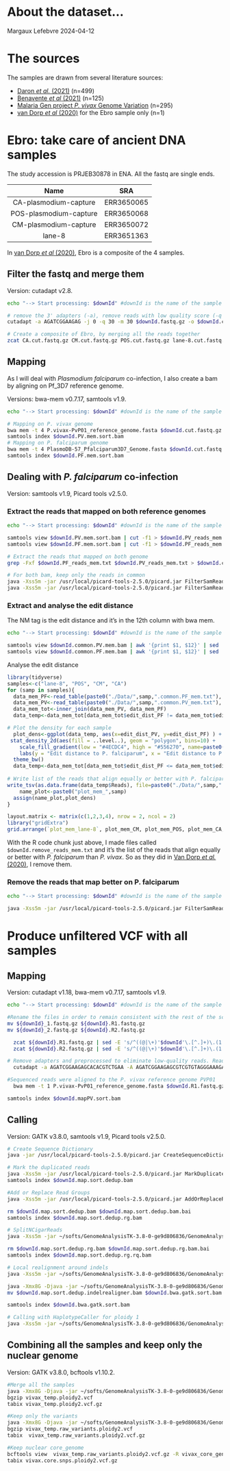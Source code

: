 About the dataset…
================
Margaux Lefebvre
2024-04-12

# The sources

The samples are drawn from several literature sources:

- [Daron *et al.* (2021)](https://doi.org/10.1126/sciadv.abc3713)
  (n=499)
- [Benavente *et al* (2021)](https://doi.org/10.1038/s41467-021-23422-3)
  (n=125)
- [Malaria Gen project *P. vivax* Genome
  Variation](https://doi.org/10.12688/wellcomeopenres.17795.1) (n=295)
- [van Dorp *et al* (2020)](https://doi.org/10.1093/molbev/msz264) for
  the Ebro sample only (n=1)

# Ebro: take care of ancient DNA samples

The study accession is PRJEB30878 in ENA. All the fastq are single ends.

|          Name          |    SRA     |
|:----------------------:|:----------:|
| CA-plasmodium-capture  | ERR3650065 |
| POS-plasmodium-capture | ERR3650068 |
| CM-plasmodium-capture  | ERR3650072 |
|         lane-8         | ERR3651363 |

In [van Dorp *et al* (2020)](https://doi.org/10.1093/molbev/msz264),
Ebro is a composite of the 4 samples.

## Filter the fastq and merge them

Version: cutadapt v2.8.

``` bash
echo "--> Start processing: $downId" #downId is the name of the sample

# remove the 3' adapters (-a), remove reads with low quality score (-q 30) and remove reads shorther than 30 bp (-m 30)
cutadapt -a AGATCGGAAGAG -j 0 -q 30 -m 30 $downId.fastq.gz -o $downId.cut.fastq.gz

# Create a composite of Ebro, by merging all the reads together
zcat CA.cut.fastq.gz CM.cut.fastq.gz POS.cut.fastq.gz lane-8.cut.fastq.gz > $downId.fastq
```

## Mapping

As I will deal with *Plasmodium falciparum* co-infection, I also create
a bam by aligning on Pf_3D7 reference genome.

Versions: bwa-mem v0.7.17, samtools v1.9.

``` bash
echo "--> Start processing: $downId" #downId is the name of the sample

# Mapping on P. vivax genome
bwa mem -t 4 P.vivax-PvP01_reference_genome.fasta $downId.cut.fastq.gz | samtools view -F 4 -b - | samtools sort - -o $downId.PV.mem.sort.bam
samtools index $downId.PV.mem.sort.bam 
# Mapping on P. falciparum genome
bwa mem -t 4 PlasmoDB-57_Pfalciparum3D7_Genome.fasta $downId.cut.fastq.gz | samtools view -F 4 -b - | samtools sort - -o $downId.PF.mem.sort.bam 
samtools index $downId.PF.mem.sort.bam
```

## Dealing with *P. falciparum* co-infection

Version: samtools v1.9, Picard tools v2.5.0.

### Extract the reads that mapped on both reference genomes

``` bash
echo "--> Start processing: $downId" #downId is the name of the sample

samtools view $downId.PV.mem.sort.bam | cut -f1 > $downId.PV_reads_mem.txt
samtools view $downId.PF.mem.sort.bam | cut -f1 > $downId.PF_reads_mem.txt

# Extract the reads that mapped on both genome
grep -Fxf $downId.PF_reads_mem.txt $downId.PV_reads_mem.txt > $downId.common_reads_mem.txt 

# For both bam, keep only the reads in common
java -Xss5m -jar /usr/local/picard-tools-2.5.0/picard.jar FilterSamReads I=$downId.PV.mem.sort.bam O=$downId.common.PV.mem.bam READ_LIST_FILE=$downId.common_reads_mem.txt FILTER=includeReadList
java -Xss5m -jar /usr/local/picard-tools-2.5.0/picard.jar FilterSamReads I=$downId.PF.mem.sort.bam O=$downId.common.PF.mem.bam READ_LIST_FILE=$downId.common_reads_mem.txt FILTER=includeReadList
```

### Extract and analyse the edit distance

The NM tag is the edit distance and it’s in the 12th column with bwa
mem.

``` bash
echo "--> Start processing: $downId" #downId is the name of the sample

samtools view $downId.common.PV.mem.bam | awk '{print $1, $12}' | sed 's/NM:i://g' > $downId.common.PV_mem.txt
samtools view $downId.common.PF.mem.bam | awk '{print $1, $12}' | sed 's/NM:i://g' > $downId.common.PF_mem.txt
```

Analyse the edit distance

``` r
library(tidyverse)
samples<-c("lane-8", "POS", "CM", "CA")
for (samp in samples){
  data_mem_PF<-read_table(paste0("./Data/",samp,".common.PF_mem.txt"), col_names =c("Reads","edit_dist_PF"))
  data_mem_PV<-read_table(paste0("./Data/",samp,".common.PV_mem.txt"), col_names = c("Reads","edit_dist_PV"))
  data_mem_tot<-inner_join(data_mem_PV, data_mem_PF)
  data_temp<-data_mem_tot[data_mem_tot$edit_dist_PF != data_mem_tot$edit_dist_PV, ]

# Plot the density for each sample
  plot_dens<-ggplot(data_temp, aes(x=edit_dist_PV, y=edit_dist_PF) ) +
 stat_density_2d(aes(fill = ..level..), geom = "polygon", bins=10) +
    scale_fill_gradient(low = "#4ECDC4", high = "#556270", name=paste0("Density of shared reads \nwith non equal distance \n(n=",nrow(data_temp),")"))+
    labs(y = "Edit distance to P. falciparum", x = "Edit distance to P. vivax")+ggtitle(paste0(samp))+
  theme_bw()
  data_temp<-data_mem_tot[data_mem_tot$edit_dist_PF <= data_mem_tot$edit_dist_PV, ]
  
# Write list of the reads that align equally or better with P. falciparum than P. vivax
write_tsv(as.data.frame(data_temp$Reads), file=paste0("./Data/",samp,".remove_reads_mem.txt"), col_names = F)
    name_plot<-paste0("plot_mem_",samp)
  assign(name_plot,plot_dens)
}

layout.matrix <- matrix(c(1,2,3,4), nrow = 2, ncol = 2)
library("gridExtra")
grid.arrange(`plot_mem_lane-8`, plot_mem_CM, plot_mem_POS, plot_mem_CA, layout_matrix=layout.matrix)
```

With the R code chunk just above, I made files called
`$downId.remove_reads_mem.txt` and it’s the list of the reads that align
equally or better with *P. falciparum* than *P. vivax*. So as they did
in [Van Dorp *et al.* (2020)](https://doi.org/10.1093/molbev/msz264), I
remove them.

### Remove the reads that map better on P. falciparum

``` bash
echo "--> Start processing: $downId" #downId is the name of the sample

java -Xss5m -jar /usr/local/picard-tools-2.5.0/picard.jar FilterSamReads I=$downId.PV.mem.sort.bam O=$downId.PV.mono.mem.bam READ_LIST_FILE=$downId.remove_reads_mem.txt FILTER=excludeReadList
```

# Produce unfiltered VCF with all samples

## Mapping

Version: cutadapt v1.18, bwa-mem v0.7.17, samtools v1.9.

``` bash
echo "--> Start processing: $downId" #downId is the name of the sample

#Rename the files in order to remain consistent with the rest of the script
mv ${downId}_1.fastq.gz ${downId}.R1.fastq.gz
mv ${downId}_2.fastq.gz ${downId}.R2.fastq.gz

  zcat ${downId}.R1.fastq.gz | sed -E 's/^((@|\+)'$downId'\.[^.]+)\.(1|2)/\1/' | bgzip > $downId.raw.1.fastq.gz
  zcat ${downId}.R2.fastq.gz | sed -E 's/^((@|\+)'$downId'\.[^.]+)\.(1|2)/\1/' | bgzip > $downId.raw.2.fastq.gz

# Remove adapters and preprocessed to eliminate low-quality reads. Reads shorter than 50 bp containing “N” were discarded.
  cutadapt -a AGATCGGAAGAGCACACGTCTGAA -A AGATCGGAAGAGCGTCGTGTAGGGAAAGAGTGTAGATCTCGGTGGTCGCCGTATCATT -q 30 -m 25 --max-n 0 -o $downId.R1.fastq.gz -p $downId.R2.fastq.gz $downId.raw.1.fastq.gz $downId.raw.2.fastq.gz

#Sequenced reads were aligned to the P. vivax reference genome PVP01
  bwa mem -t 1 P.vivax-PvP01_reference_genome.fasta $downId.R1.fastq.gz $downId.R2.fastq.gz | samtools view -F 4 -b - | samtools sort - -o $downId.mapPV.sort.bam

samtools index $downId.mapPV.sort.bam
```

## Calling

Version: GATK v3.8.0, samtools v1.9, Picard tools v2.5.0.

``` bash
# Create Sequence Dictionary
java -jar /usr/local/picard-tools-2.5.0/picard.jar CreateSequenceDictionary R=P.vivax-PvP01_reference_genome.fasta O=P.vivax-PvP01_reference_genome.dict

# Mark the duplicated reads
java -Xss5m -jar /usr/local/picard-tools-2.5.0/picard.jar MarkDuplicates INPUT=$downId.mapPV.sort.bam OUTPUT=$downId.map.sort.dedup.bam METRICS_FILE=metrics.txt
samtools index $downId.map.sort.dedup.bam

#Add or Replace Read Groups
java -Xss5m -jar /usr/local/picard-tools-2.5.0/picard.jar AddOrReplaceReadGroups I=$downId.map.sort.dedup.bam O=$downId.map.sort.dedup.rg.bam LB=LIB-$downId PL=ILLUMINA PU=H0164ALXX140820:2:1101 SM=$downId

rm $downId.map.sort.dedup.bam $downId.map.sort.dedup.bam.bai
samtools index $downId.map.sort.dedup.rg.bam

# SplitNCigarReads
java -Xss5m -jar ~/softs/GenomeAnalysisTK-3.8-0-ge9d806836/GenomeAnalysisTK.jar -T SplitNCigarReads -R P.vivax-PvP01_reference_genome.fasta -I $downId.map.sort.dedup.rg.bam -o $downId.map.sort.dedup.rg.rq.bam -rf ReassignOneMappingQuality -RMQF 255 -RMQT 60 -U ALLOW_N_CIGAR_READS

rm $downId.map.sort.dedup.rg.bam $downId.map.sort.dedup.rg.bam.bai
samtools index $downId.map.sort.dedup.rg.rq.bam

# Local realignment around indels
java -Xss5m -jar ~/softs/GenomeAnalysisTK-3.8-0-ge9d806836/GenomeAnalysisTK.jar -T RealignerTargetCreator -R P.vivax-PvP01_reference_genome.fasta -I $downId.map.sort.dedup.rg.rq.bam -o $downId.realignertargetcreator.intervals

java -Xmx8G -Djava -jar ~/softs/GenomeAnalysisTK-3.8-0-ge9d806836/GenomeAnalysisTK.jar -T IndelRealigner -R P.vivax-PvP01_reference_genome.fasta -targetIntervals $downId.realignertargetcreator.intervals -I $downId.map.sort.dedup.rg.rq.bam -o $downId.map.sort.dedup.indelrealigner.bam
mv $downId.map.sort.dedup.indelrealigner.bam $downId.bwa.gatk.sort.bam

samtools index $downId.bwa.gatk.sort.bam

# Calling with HaplotypeCaller for ploidy 1
java -Xss5m -jar ~/softs/GenomeAnalysisTK-3.8-0-ge9d806836/GenomeAnalysisTK.jar -T HaplotypeCaller -R P.vivax-PvP01_reference_genome.fasta -I $downId.bwa.gatk.sort.bam --genotyping_mode DISCOVERY -stand_call_conf 10 -o $downId.ploidy2.raw_variants.snp.indel.g.vcf -ERC GVCF --sample_ploidy 2
```

## Combining all the samples and keep only the nuclear genome

Version: GATK v3.8.0, bcftools v1.10.2.

``` bash
#Merge all the samples
java -Xmx8G -Djava -jar ~/softs/GenomeAnalysisTK-3.8-0-ge9d806836/GenomeAnalysisTK.jar -T CombineGVCFs -R P.vivax-PvP01_reference_genome.fasta --variant vcfs.ploidy2.list -o vivax_temp.ploidy2.vcf
bgzip vivax_temp.ploidy2.vcf
tabix vivax_temp.ploidy2.vcf.gz

#Keep only the variants
java -Xmx8G -Djava -jar ~/softs/GenomeAnalysisTK-3.8-0-ge9d806836/GenomeAnalysisTK.jar -T GenotypeGVCFs -R P.vivax-PvP01_reference_genome.fasta -V vivax_temp.ploidy2.vcf.gz -o  vivax_temp.raw_variants.ploidy2.vcf
bgzip vivax_temp.raw_variants.ploidy2.vcf
tabix  vivax_temp.raw_variants.ploidy2.vcf.gz

#Keep nuclear core_genome
bcftools view  vivax_temp.raw_variants.ploidy2.vcf.gz -R vivax_core_genome.bcf.txt -O z -o vivax.core.snps.ploidy2.vcf.gz
tabix vivax.core.snps.ploidy2.vcf.gz
```
